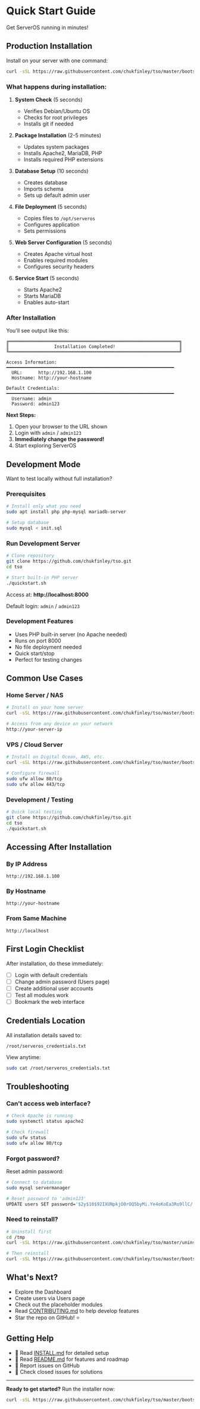 # Quick Start Guide

Get ServerOS running in minutes!

## Production Installation

Install on your server with one command:

```bash
curl -sSL https://raw.githubusercontent.com/chukfinley/tso/master/bootstrap.sh | sudo bash
```

### What happens during installation:

1. **System Check** (5 seconds)
   - Verifies Debian/Ubuntu OS
   - Checks for root privileges
   - Installs git if needed

2. **Package Installation** (2-5 minutes)
   - Updates system packages
   - Installs Apache2, MariaDB, PHP
   - Installs required PHP extensions

3. **Database Setup** (10 seconds)
   - Creates database
   - Imports schema
   - Sets up default admin user

4. **File Deployment** (5 seconds)
   - Copies files to `/opt/serveros`
   - Configures application
   - Sets permissions

5. **Web Server Configuration** (5 seconds)
   - Creates Apache virtual host
   - Enables required modules
   - Configures security headers

6. **Service Start** (5 seconds)
   - Starts Apache2
   - Starts MariaDB
   - Enables auto-start

### After Installation

You'll see output like this:

```
╔════════════════════════════════════════════════════════════════╗
║                 Installation Completed!                        ║
╚════════════════════════════════════════════════════════════════╝

Access Information:
━━━━━━━━━━━━━━━━━━━━━━━━━━━━━━━━━━━━━━━━━━━━━━━━━━━━━━━━━━━━━━━
  URL:      http://192.168.1.100
  Hostname: http://your-hostname

Default Credentials:
━━━━━━━━━━━━━━━━━━━━━━━━━━━━━━━━━━━━━━━━━━━━━━━━━━━━━━━━━━━━━━━
  Username: admin
  Password: admin123
```

**Next Steps:**
1. Open your browser to the URL shown
2. Login with `admin` / `admin123`
3. **Immediately change the password!**
4. Start exploring ServerOS

## Development Mode

Want to test locally without full installation?

### Prerequisites

```bash
# Install only what you need
sudo apt install php php-mysql mariadb-server

# Setup database
sudo mysql < init.sql
```

### Run Development Server

```bash
# Clone repository
git clone https://github.com/chukfinley/tso.git
cd tso

# Start built-in PHP server
./quickstart.sh
```

Access at: **http://localhost:8000**

Default login: `admin` / `admin123`

### Development Features

- Uses PHP built-in server (no Apache needed)
- Runs on port 8000
- No file deployment needed
- Quick start/stop
- Perfect for testing changes

## Common Use Cases

### Home Server / NAS

```bash
# Install on your home server
curl -sSL https://raw.githubusercontent.com/chukfinley/tso/master/bootstrap.sh | sudo bash

# Access from any device on your network
http://your-server-ip
```

### VPS / Cloud Server

```bash
# Install on Digital Ocean, AWS, etc.
curl -sSL https://raw.githubusercontent.com/chukfinley/tso/master/bootstrap.sh | sudo bash

# Configure firewall
sudo ufw allow 80/tcp
sudo ufw allow 443/tcp
```

### Development / Testing

```bash
# Quick local testing
git clone https://github.com/chukfinley/tso.git
cd tso
./quickstart.sh
```

## Accessing After Installation

### By IP Address
```
http://192.168.1.100
```

### By Hostname
```
http://your-hostname
```

### From Same Machine
```
http://localhost
```

## First Login Checklist

After installation, do these immediately:

- [ ] Login with default credentials
- [ ] Change admin password (Users page)
- [ ] Create additional user accounts
- [ ] Test all modules work
- [ ] Bookmark the web interface

## Credentials Location

All installation details saved to:
```
/root/serveros_credentials.txt
```

View anytime:
```bash
sudo cat /root/serveros_credentials.txt
```

## Troubleshooting

### Can't access web interface?

```bash
# Check Apache is running
sudo systemctl status apache2

# Check firewall
sudo ufw status
sudo ufw allow 80/tcp
```

### Forgot password?

Reset admin password:
```bash
# Connect to database
sudo mysql servermanager

# Reset password to 'admin123'
UPDATE users SET password='$2y$10$92IXUNpkjO0rOQ5byMi.Ye4oKoEa3Ro9llC/.og/at2.uheWG/igi' WHERE username='admin';
```

### Need to reinstall?

```bash
# Uninstall first
cd /tmp
curl -sSL https://raw.githubusercontent.com/chukfinley/tso/master/uninstall.sh | sudo bash

# Then reinstall
curl -sSL https://raw.githubusercontent.com/chukfinley/tso/master/bootstrap.sh | sudo bash
```

## What's Next?

- Explore the Dashboard
- Create users via Users page
- Check out the placeholder modules
- Read [CONTRIBUTING.md](CONTRIBUTING.md) to help develop features
- Star the repo on GitHub! ⭐

## Getting Help

- 📖 Read [INSTALL.md](INSTALL.md) for detailed setup
- 📖 Read [README.md](README.md) for features and roadmap
- 🐛 Report issues on GitHub
- 💬 Check closed issues for solutions

---

**Ready to get started?** Run the installer now:

```bash
curl -sSL https://raw.githubusercontent.com/chukfinley/tso/master/bootstrap.sh | sudo bash
```
